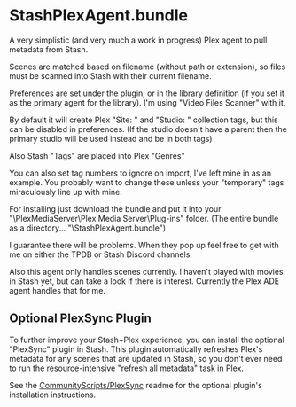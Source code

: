 # StashPlexAgent.bundle
A very simplistic (and very much a work in progress) Plex agent to pull metadata from Stash.

Scenes are matched based on filename (without path or extension), so files must be scanned into Stash with their current filename.

Preferences are set under the plugin, or in the library definition (if you set it as the primary agent for the library).  I'm using "Video Files Scanner" with it.

By default it will create Plex "Site: <STUDIO>" and "Studio: <STUDIO PARENT>" collection tags, but this can be disabled in preferences.  (If the studio doesn't have a parent then the primary studio will be used instead and be in both tags) 

Also Stash "Tags" are placed into Plex "Genres"

You can also set tag numbers to ignore on import, I've left mine in as an example.  You probably want to change these unless your "temporary" tags miraculously line up with mine. 

For installing just download the bundle and put it into your "\PlexMediaServer\Plex Media Server\Plug-ins" folder.  (The entire bundle as a directory...  "\StashPlexAgent.bundle")

I guarantee there will be problems.  When they pop up feel free to get with me on either the TPDB or Stash Discord channels.

Also this agent only handles scenes currently.  I haven't played with movies in Stash yet, but can take a look if there is interest.  Currently the Plex ADE agent handles that for me.

## Optional PlexSync Plugin
To further improve your Stash+Plex experience, you can install the optional "PlexSync" plugin in Stash.  This plugin automatically refreshes Plex's metadata for any scenes that are updated in Stash, so you don't ever need to run the resource-intensive "refresh all metadata" task in Plex.

See the [CommunityScripts/PlexSync](https://github.com/stashapp/CommunityScripts/blob/main/plugins/PlexSync/README.md) readme for the optional plugin's installation instructions.
